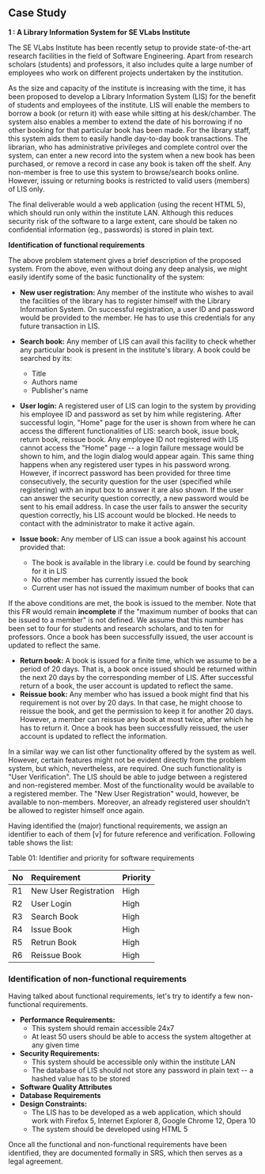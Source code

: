 ## Case Study

**1 : A Library Information System for SE VLabs Institute**

The SE VLabs Institute has been recently setup to provide state-of-the-art research facilities in the field of Software Engineering. Apart from research scholars (students) and professors, it also includes quite a large number of employees who work on different projects undertaken by the institution.

As the size and capacity of the institute is increasing with the time, it has been proposed to develop a Library Information System (LIS) for the benefit of students and employees of the institute. LIS will enable the members to borrow a book (or return it) with ease while sitting at his desk/chamber. The system also enables a member to extend the date of his borrowing if no other booking for that particular book has been made. For the library staff, this system aids them to easily handle day-to-day book transactions. The librarian, who has administrative privileges and complete control over the system, can enter a new record into the system when a new book has been purchased, or remove a record in case any book is taken off the shelf. Any non-member is free to use this system to browse/search books online. However, issuing or returning books is restricted to valid users (members) of LIS only.

The final deliverable would a web application (using the recent HTML 5), which should run only within the institute LAN. Although this reduces security risk of the software to a large extent, care should be taken no confidential information (eg., passwords) is stored in plain text.

**Identification of functional requirements**

The above problem statement gives a brief description of the proposed system. From the above, even without doing any deep analysis, we might easily identify some of the basic functionality of the system:

- **New user registration:** Any member of the institute who wishes to avail the facilities of the library has to register himself with the Library Information System. On successful registration, a user ID and password would be provided to the member. He has to use this credentials for any future transaction in LIS.

- **Search book:** Any member of LIS can avail this facility to check whether any particular book is present in the institute's library. A book could be searched by its:
  - Title
  - Authors name
  - Publisher's name

- **User login:** A registered user of LIS can login to the system by providing his employee ID and password as set by him while registering. After successful login, "Home" page for the user is shown from where he can access the different functionalities of LIS: search book, issue book, return book, reissue book. Any employee ID not registered with LIS cannot access the "Home" page -- a login failure message would be shown to him, and the login dialog would appear again. This same thing happens when any registered user types in his password wrong. However, if incorrect password has been provided for three time consecutively, the security question for the user (specified while registering) with an input box to answer it are also shown. If the user can answer the security question correctly, a new password would be sent to his email address. In case the user fails to answer the security question correctly, his LIS account would be blocked. He needs to contact with the administrator to make it active again.

- **Issue book:** Any member of LIS can issue a book against his account provided that:
  - The book is available in the library i.e. could be found by searching for it in LIS
  - No other member has currently issued the book
  - Current user has not issued the maximum number of books that can

If the above conditions are met, the book is issued to the member.
Note that this FR would remain **incomplete** if the "maximum number of books that can be issued to a member" is not defined. We assume that this number has been set to four for students and research scholars, and to ten for professors.
Once a book has been successfully issued, the user account is updated to reflect the same.
- **Return book:** A book is issued for a finite time, which we assume to be a period of 20 days. That is, a book once issued should be returned within the next 20 days by the corresponding member of LIS. After successful return of a book, the user account is updated to reflect the same.
- **Reissue book:** Any member who has issued a book might find that his requirement is not over by 20 days. In that case, he might choose to reissue the book, and get the permission to keep it for another 20 days. However, a member can reissue any book at most twice, after which he has to return it. Once a book has been successfully reissued, the user account is updated to reflect the information.

In a similar way we can list other functionality offered by the system as well. However, certain features might not be evident directly from the problem system, but which, nevertheless, are required. One such functionality is "User Verification". The LIS should be able to judge between a registered and non-registered member. Most of the functionality would be available to a registered member. The "New User Registration" would, however, be available to non-members. Moreover, an already registered user shouldn't be allowed to register himself once again.

Having identified the (major) functional requirements, we assign an identifier to each of them [v] for future reference and verification. Following table shows the list:

Table 01: Identifier and priority for software requirements

No | Requirement | Priority 
:--|:--|:--|
R1 | New User Registration | High|
R2 | User Login | High|
R3 | Search Book | High|
R4 | Issue Book | High|
R5 | Retrun Book | High|
R6 | Reissue Book | High|



### Identification of non-functional requirements

Having talked about functional requirements, let's try to identify a few non-functional requirements.

- **Performance Requirements:**
  - This system should remain accessible 24x7
  - At least 50 users should be able to access the system altogether at any given time
- **Security Requirements:**
  - This system should be accessible only within the institute LAN
  - The database of LIS should not store any password in plain text -- a hashed value has to be stored
- **Software Quality Attributes**
- **Database Requirements**
- **Design Constraints:**
  - The LIS has to be developed as a web application, which should work with Firefox 5, Internet Explorer 8, Google Chrome 12, Opera 10
  - The system should be developed using HTML 5

Once all the functional and non-functional requirements have been identified, they are documented formally in SRS, which then serves as a legal agreement.
